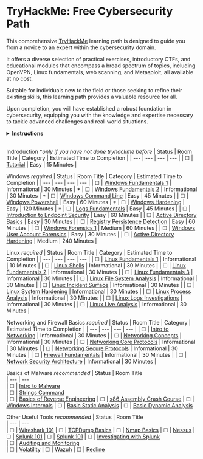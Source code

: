 # TryHackMe: Free Cybersecurity Path

This comprehensive [TryHackMe](https://tryhackme.com) learning path is designed to guide you from a novice to an expert within the cybersecurity domain. 

It offers a diverse selection of practical exercises, introductory CTFs, and educational modules that encompass a broad spectrum of topics, including OpenVPN, Linux fundamentals, web scanning, and Metasploit, all available at no cost.

Suitable for individuals new to the field or those seeking to refine their existing skills, this learning path provides a valuable resource for all.

Upon completion, you will have established a robust foundation in cybersecurity, equipping you with the knowledge and expertise necessary to tackle advanced challenges and real-world situations.

<details>
  <summary>
    <b>Instructions</b>
  </summary>

  You can find instructions on how to use this repository at [INSTRUCTIONS.md](/INSTRUCTIONS.md).
</details>

<br/>

<!-- ☐ -->
<!-- ☑ -->

Indroduction **only if you have not done tryhackme before*
| Status | Room Title                                                                                       | Category           | Estimated Time to Completion      |
| ---    | ---                                                                                              | ---                | ---                               |
| ☐      | [Tutorial](https://tryhackme.com/room/tutorial)                                                  | Easy               | 15 Minutes                        |

Windows *required*
| Status | Room Title                                                                                       | Category           | Estimated Time to Completion      | 
| ---    | ---                                                                                              | ---                | ---                               | 
| ☐      | [Windows Fundamentals 1](https://tryhackme.com/r/room/windowsfundamentals1xbx)                   | Informational      | 30 Minutes                        | *
| ☐      | [Windows Fundamentals 2](https://tryhackme.com/r/room/windowsfundamentals2x0x)                   | Informational      | 30 Minutes                        | *
| ☐      | [Windows Command Line](https://tryhackme.com/r/room/windowscommandline)                          | Easy               | 45 Minutes                        |
| ☐      | [Windows Powershell](https://tryhackme.com/r/room/windowspowershell)                             | Easy               | 60 Minutes                        | *
| ☐      | [Windows Hardening](https://tryhackme.com/r/room/microsoftwindowshardening)                      | Easy               | 120 Minutes                       | *
| ☐      | [Logs Fundamentals](https://tryhackme.com/r/room/logsfundamentals)                               | Easy               | 45 Minutes                        |
| ☐      | [Introduction to Endpoint Security](https://tryhackme.com/r/room/introtoendpointsecurity)        | Easy               | 60 Minutes                        |
| ☐      | [Active Directory Basics](https://tryhackme.com/r/room/winadbasics)                              | Easy               | 30 Minutes                        |
| ☐      | [Registry Persistence Detection](https://tryhackme.com/r/room/registrypersistencedetection)      | Easy               | 60 Minutes                        |
| ☐      | [Windows Forensics 1](https://tryhackme.com/r/room/windowsforensics1)                            | Medium             | 60 Minutes                        |
| ☐      | [Windows User Account Forensics](https://tryhackme.com/r/room/windowsuseraccountforensics)       | Easy               | 30 Minutes                        |
| ☐      | [Active Directory Hardening](https://tryhackme.com/r/room/activedirectoryhardening)              | Medium             | 240 Minutes                       |



Linux *required*
| Status | Room Title                                                                                       | Category           | Estimated Time to Completion      |
| ---    | ---                                                                                              | ---                | ---                               |
| ☐      | [Linux Fundamentals 1](https://tryhackme.com/r/room/linuxfundamentalspart1)                      | Informational      | 10 Minutes                        |
| ☐      | [Linux Shells](https://tryhackme.com/r/room/linuxshells)                                         | Informational      | 30 Minutes                        |
| ☐      | [Linux Fundamentals 2](https://tryhackme.com/r/room/linuxfundamentalspart2)                      | Informational      | 30 Minutes                        |
| ☐      | [Linux Fundamentals 3](https://tryhackme.com/r/room/linuxfundamentalspart3)                      | Informational      | 30 Minutes                        |
| ☐      | [Linux File System Analysis](https://tryhackme.com/r/room/linuxfilesystemanalysis)               | Informational      | 30 Minutes                        |
| ☐      | [Linux Incident Surface](https://tryhackme.com/r/room/linuxincidentsurface)                      | Informational      | 30 Minutes                        |
| ☐      | [Linux System Hardening](https://tryhackme.com/r/room/linuxsystemhardening)                      | Informational      | 30 Minutes                        |
| ☐      | [Linux Process Analysis](https://tryhackme.com/r/room/linuxprocessanalysis)                      | Informational      | 30 Minutes                        |
| ☐      | [Linux Logs Investigations](https://tryhackme.com/r/room/linuxlogsinvestigations)                | Informational      | 30 Minutes                        |
| ☐      | [Linux Live Analysis](https://tryhackme.com/r/room/linuxliveanalysis)                            | Informational      | 30 Minutes                        |

Networking and Firewall Basics *required*
| Status | Room Title                                                                                       | Category           | Estimated Time to Completion      |
| ---    | ---                                                                                              | ---                | ---                               |
| ☐      | [Intro to Networking](https://tryhackme.com/r/room/introtonetworking)                            | Informational      | 30 Minutes                        |
| ☐      | [Networking Concepts](https://tryhackme.com/r/room/networkingconcepts)                           | Informational      | 30 Minutes                        |
| ☐      | [Networking Core Protocols](https://tryhackme.com/r/room/networkingcoreprotocols)                | Informational      | 30 Minutes                        |
| ☐      | [Networking Secure Protocols](https://tryhackme.com/r/room/networkingsecureprotocols)            | Informational      | 30 Minutes                        |
| ☐      | [Firewall Fundamentals](https://tryhackme.com/r/room/firewallfundamentals)                       | Informational      | 30 Minutes                        |
| ☐      | [Network Security Architecture](https://tryhackme.com/r/room/introtosecurityarchitecture)        | Informational      | 30 Minutes                        |


Basics of Malware *recommended*
| Status | Room Title    
| ---    | ---  
| ☐      | [Intro to Malware](https://tryhackme.com/r/room/malmalintroductory)                                
| ☐      | [Strings Command](https://tryhackme.com/r/room/malstrings)  
| ☐      | [Basics of Reverse Engineering](https://tryhackme.com/r/room/basicmalwarere)
| ☐      | [x86 Assembly Crash Course](https://tryhackme.com/r/room/x86assemblycrashcourse)
| ☐      | [Windows Internals](https://tryhackme.com/r/room/windowsinternals)
| ☐      | [Basic Static Analysis](https://tryhackme.com/r/room/staticanalysis1)
| ☐      | [Basic Dynamic Analysis](https://tryhackme.com/r/room/basicdynamicanalysis)


Other Useful Tools *recommended*
| Status | Room Title    
| ---    | ---  
| ☐      | [Wireshark 101](https://tryhackme.com/r/room/wireshark)
| ☐      | [TCPDump Basics](https://tryhackme.com/r/room/tcpdump) 
| ☐      | [Nmap Basics](https://tryhackme.com/r/room/nmap) 
| ☐      | [Nessus](https://tryhackme.com/r/room/rpnessusredux)
| ☐      | [Splunk 101](https://tryhackme.com/r/room/splunk101)
| ☐      | [Splunk 101](https://tryhackme.com/r/room/splunk201)
| ☐      | [Investigating with Splunk](https://tryhackme.com/r/room/investigatingwithsplunk)   
| ☐      | [Auditing and Monitoring](https://tryhackme.com/r/room/auditingandmonitoringse)                        
| ☐      | [Volatility](https://tryhackme.com/r/room/volatility)
| ☐      | [Wazuh](https://tryhackme.com/r/room/wazuhct)
| ☐      | [Redline](https://tryhackme.com/r/room/btredlinejoxr3d) 

<!--
Details to go over in trainings
| ☐      | [Core Windows Processes](https://tryhackme.com/r/room/btwindowsinternals)                        | Easy               | 30 Minutes                        |
| ☐      | [Windows Applications](https://tryhackme.com/r/room/windowsapplications)                         | Medium             | 60 Minutes                        |
| ☐      | [Windows Event Logs](https://tryhackme.com/r/room/windowseventlogs)                              | Medium             | 60 Minutes                        |
| ☐      | [Sysinternals](https://tryhackme.com/r/room/btsysinternalssg)                                    | Easy               | 90 Minutes                        |   
| ☐      | [Sysmon](https://tryhackme.com/r/room/sysmon)                                                    | Easy               | 120 Minutes                       | 
| ☐      | [Registry Forensics](https://tryhackme.com/r/room/expregistryforensics)                          | Medium             | 120 Minutes                       |
| ☐      | [Windows User Activity](https://tryhackme.com/r/room/windowsuseractivity)                        | Medium             | 60 Minutes                        |


Boxes for Trainings
| ☐      | [Investigating Windows](https://tryhackme.com/r/room/investigatingwindows)                       |                    |                                   |
| ☐      | [Monday Monitor](https://tryhackme.com/r/room/mondaymonitor)                                     |                    |                                   | 
| ☐      | [Blizzard](https://tryhackme.com/r/room/blizzard)                                                |                    |                                   |
| ☐      | [Retracted](https://tryhackme.com/r/room/retracted)                                              |                    |                                   |

| ☐      | [Tardigrade](https://tryhackme.com/r/room/tardigrade)                                            | Informational      |                                   |


-->

